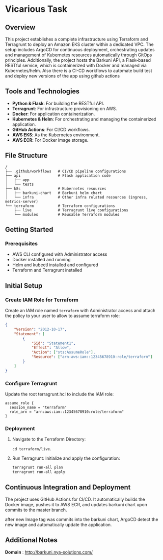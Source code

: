 # Vicarious Task

## Overview

This project establishes a complete infrastructure using Terraform and Terragrunt to deploy an Amazon EKS cluster within a dedicated VPC. The setup includes ArgoCD for continuous deployment, orchestrating updates and management of Kubernetes resources automatically through GitOps principles.
Additionally, the project hosts the Barkuni API, a Flask-based RESTful service, which is containerized with Docker and managed via Kubernetes/helm. Also there is a CI-CD workflows to automate build test and deploy new versions of the app using github actions

## Tools and Technologies

- **Python & Flask**: For building the RESTful API.
- **Terragrunt**: For infrastructure provisioning on AWS.
- **Docker**: For application containerization.
- **Kubernetes & Helm**: For orchestrating and managing the containerized application.
- **GitHub Actions**: For CI/CD workflows.
- **AWS EKS**: As the Kubernetes environment.
- **AWS ECR**: For Docker image storage.

## File Structure

```plaintext
/
├── .github/workflows   # CI/CD pipeline configurations
├── api                 # Flask application code
│   ├── app
│   └── tests
├── k8s                 # Kubernetes resources
│   ├── barkuni-chart   # Barkuni helm chart
│   └── infra           # Other infra related resources (ingress, metrics-server)
└── terraform           # Terraform configurations
    ├── live            # Terragrunt live configurations
    └── modules         # Reusable Terraform modules
```

## Getting Started

### Prerequisites
- AWS CLI configured with Administrator access
- Docker installed and running
- Helm and kubectl installed and configured
- Terraform and Terragrunt installed

## Initial Setup

### Create IAM Role for Terraform

Create an IAM role named `terraform` with Administrator access and attach the policy to your user to allow to assume terraform role:

```json
{
    "Version": "2012-10-17",
    "Statement": [
        {
            "Sid": "Statement1",
            "Effect": "Allow",
            "Action": ["sts:AssumeRole"],
            "Resource": ["arn:aws:iam::12345678910:role/terraform"]
        }
    ]
}
```

### Configure Terragrunt
Update the root terragrunt.hcl to include the IAM role:

```hcl
assume_role {
  session_name = "terraform"
  role_arn = "arn:aws:iam::12345678910:role/terraform"
}
```

### Deployment
1. Navigate to the Terraform Directory:

    `cd terraform/live`.

2. Run Terragrunt:
    Initialize and apply the configuration:
    ```bash
    terragrunt run-all plan
    terragrunt run-all apply
    ```

## Continuous Integration and Deployment
The project uses GitHub Actions for CI/CD. It automatically builds the Docker image, pushes it to AWS ECR, and updates barkuni chart upon commits to the master branch.

after new Image tag was commits into the barkuni chart, ArgoCD detect the new image and automatically update the application. 

## Additional Notes
**Domain** : http://barkuni.nya-solutions.com/

